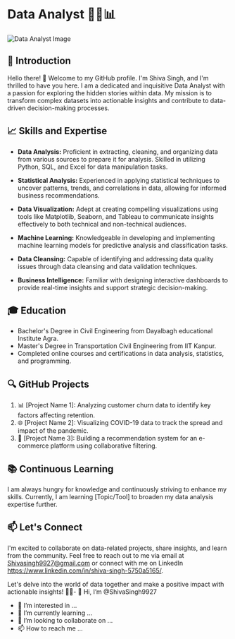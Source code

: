 # Data Analyst 👨‍💼📊

![Data Analyst Image](data_analyst_image.jpg)

## 👋 Introduction

Hello there! 👋 Welcome to my GitHub profile. I'm Shiva Singh, and I'm thrilled to have you here. I am a dedicated and inquisitive Data Analyst with a passion for exploring the hidden stories within data. My mission is to transform complex datasets into actionable insights and contribute to data-driven decision-making processes.

## 📈 Skills and Expertise

- **Data Analysis:** Proficient in extracting, cleaning, and organizing data from various sources to prepare it for analysis. Skilled in utilizing Python, SQL, and Excel for data manipulation tasks.

- **Statistical Analysis:** Experienced in applying statistical techniques to uncover patterns, trends, and correlations in data, allowing for informed business recommendations.

- **Data Visualization:** Adept at creating compelling visualizations using tools like Matplotlib, Seaborn, and Tableau to communicate insights effectively to both technical and non-technical audiences.

- **Machine Learning:** Knowledgeable in developing and implementing machine learning models for predictive analysis and classification tasks.

- **Data Cleansing:** Capable of identifying and addressing data quality issues through data cleansing and data validation techniques.

- **Business Intelligence:** Familiar with designing interactive dashboards to provide real-time insights and support strategic decision-making.

## 🎓 Education

- Bachelor's Degree in Civil Engineering from Dayalbagh educational Institute Agra.
- Master's Degree in Transportation Civil Engineering from IIT Kanpur.
- Completed online courses and certifications in data analysis, statistics, and programming.

## 🔍 GitHub Projects

1. 📊 [Project Name 1]: Analyzing customer churn data to identify key factors affecting retention.
2. 🌐 [Project Name 2]: Visualizing COVID-19 data to track the spread and impact of the pandemic.
3. 🛒 [Project Name 3]: Building a recommendation system for an e-commerce platform using collaborative filtering.

## 📚 Continuous Learning

I am always hungry for knowledge and continuously striving to enhance my skills. Currently, I am learning [Topic/Tool] to broaden my data analysis expertise further.

## 📫 Let's Connect

I'm excited to collaborate on data-related projects, share insights, and learn from the community. Feel free to reach out to me via email at Shivasingh9927@gmail.com or connect with me on LinkedIn https://www.linkedin.com/in/shiva-singh-5750a5165/.

Let's delve into the world of data together and make a positive impact with actionable insights! 💼🌐- 👋 Hi, I’m @ShivaSingh9927
- 👀 I’m interested in ...
- 🌱 I’m currently learning ...
- 💞️ I’m looking to collaborate on ...
- 📫 How to reach me ...

<!---
ShivaSingh9927/ShivaSingh9927 is a ✨ special ✨ repository because its `README.md` (this file) appears on your GitHub profile.
You can click the Preview link to take a look at your changes.
--->
